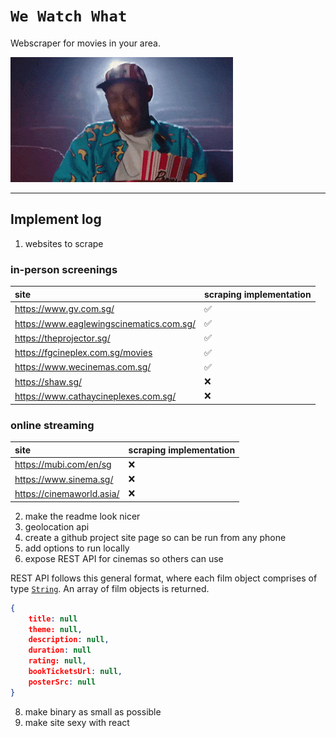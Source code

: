 # `We Watch What`

Webscraper for movies in your area.

![](asset/tyler.gif)

--- 

## Implement log

1. websites to scrape 

### in-person screenings

| site | scraping implementation |
| :--- | :--- |
| https://www.gv.com.sg/ | :white_check_mark: |
| https://www.eaglewingscinematics.com.sg/ | :white_check_mark: |
| https://theprojector.sg/ | :white_check_mark: |
| https://fgcineplex.com.sg/movies | :white_check_mark: |
| https://www.wecinemas.com.sg/ | :white_check_mark: |
| https://shaw.sg/ | :x: |
| https://www.cathaycineplexes.com.sg/ | :x: |

### online streaming

| site | scraping implementation |
| :--- | :--- |
| https://mubi.com/en/sg | :x: |
| https://www.sinema.sg/ | :x: |
| https://cinemaworld.asia/ | :x: |

2. make the readme look nicer
3. geolocation api
4. create a github project site page so can be run from any phone
5. add options to run locally
6. expose REST API for cinemas so others can use

REST API follows this general format, where each film object comprises of type [`String`](https://developer.mozilla.org/en-US/docs/Web/JavaScript/Reference/Global_Objects/String). An array of film objects is returned.

```json
{
    title: null
    theme: null,
    description: null,
    duration: null
    rating: null,
    bookTicketsUrl: null,
    posterSrc: null
}
```

8. make binary as small as possible
9. make site sexy with react